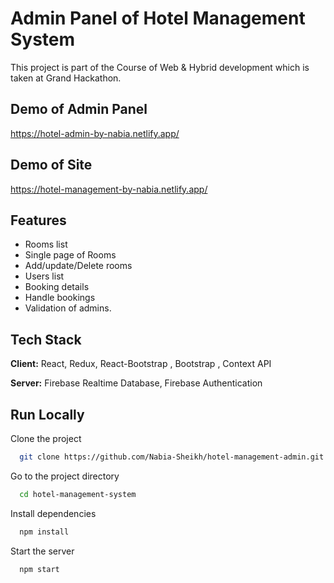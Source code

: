 
# Admin Panel of Hotel Management System

This project is part of the Course of Web & Hybrid development which is taken at Grand Hackathon. 

## Demo of Admin Panel

https://hotel-admin-by-nabia.netlify.app/

## Demo of Site

https://hotel-management-by-nabia.netlify.app/



## Features

- Rooms list
- Single page of Rooms
- Add/update/Delete rooms
- Users list
- Booking details
- Handle bookings
- Validation of admins.

## Tech Stack

**Client:** React, Redux, React-Bootstrap , Bootstrap , Context API

**Server:** Firebase Realtime Database, Firebase Authentication


## Run Locally

Clone the project

```bash
  git clone https://github.com/Nabia-Sheikh/hotel-management-admin.git
```

Go to the project directory

```bash
  cd hotel-management-system
```

Install dependencies

```bash
  npm install
```

Start the server

```bash
  npm start
```


